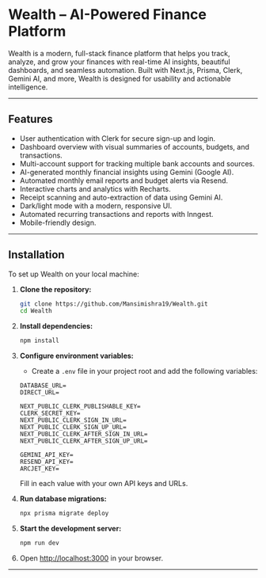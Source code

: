 # Wealth – AI-Powered Finance Platform

Wealth is a modern, full-stack finance platform that helps you track, analyze, and grow your finances with real-time AI insights, beautiful dashboards, and seamless automation. Built with Next.js, Prisma, Clerk, Gemini AI, and more, Wealth is designed for usability and actionable intelligence.

---

## Features

- User authentication with Clerk for secure sign-up and login.
- Dashboard overview with visual summaries of accounts, budgets, and transactions.
- Multi-account support for tracking multiple bank accounts and sources.
- AI-generated monthly financial insights using Gemini (Google AI).
- Automated monthly email reports and budget alerts via Resend.
- Interactive charts and analytics with Recharts.
- Receipt scanning and auto-extraction of data using Gemini AI.
- Dark/light mode with a modern, responsive UI.
- Automated recurring transactions and reports with Inngest.
- Mobile-friendly design.

---

## Installation

To set up Wealth on your local machine:

1. **Clone the repository:**
   ```bash
   git clone https://github.com/Mansimishra19/Wealth.git
   cd Wealth
   ```

2. **Install dependencies:**
   ```bash
   npm install
   ```

3. **Configure environment variables:**
   - Create a `.env` file in your project root and add the following variables:
   ```env
   DATABASE_URL=
   DIRECT_URL=

   NEXT_PUBLIC_CLERK_PUBLISHABLE_KEY=
   CLERK_SECRET_KEY=
   NEXT_PUBLIC_CLERK_SIGN_IN_URL=
   NEXT_PUBLIC_CLERK_SIGN_UP_URL=
   NEXT_PUBLIC_CLERK_AFTER_SIGN_IN_URL=
   NEXT_PUBLIC_CLERK_AFTER_SIGN_UP_URL=

   GEMINI_API_KEY=
   RESEND_API_KEY=
   ARCJET_KEY=
   ```
   Fill in each value with your own API keys and URLs.

4. **Run database migrations:**
   ```bash
   npx prisma migrate deploy
   ```

5. **Start the development server:**
   ```bash
   npm run dev
   ```

6. Open [http://localhost:3000](http://localhost:3000) in your browser.

---
